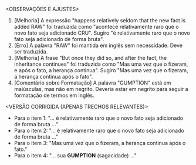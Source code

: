 <OBSERVAÇÕES E AJUSTES>
1. [Melhoria] A expressão "happens relatively seldom that the new fact is added RAW" foi traduzida como "acontece relativamente raro que o novo fato seja adicionado CRU". Sugiro "é relativamente raro que o novo fato seja adicionado de forma bruta".
2. [Erro] A palavra "RAW" foi mantida em inglês sem necessidade. Deve ser traduzida.
3. [Melhoria] A frase "But once they did so, and after the fact, the inheritance continues" foi traduzida como "Mas uma vez que o fizeram, e após o fato, a herança continua". Sugiro "Mas uma vez que o fizeram, a herança continua após o fato".
4. [Comentário sobre Formatação] A palavra "GUMPTION" está em maiúsculas, mas não em negrito. Deveria estar em negrito para seguir a formatação de termos em inglês.

<VERSÃO CORRIGIDA (APENAS TRECHOS RELEVANTES)>
- Para o item 1: "... é relativamente raro que o novo fato seja adicionado de forma bruta ..."
- Para o item 2: "... é relativamente raro que o novo fato seja adicionado de forma bruta ..."
- Para o item 3: "Mas uma vez que o fizeram, a herança continua após o fato."
- Para o item 4: "... sua **GUMPTION** (sagacidade) ..."